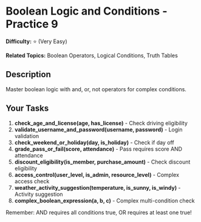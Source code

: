 # Boolean Logic and Conditions - Practice 9

**Difficulty:** ⭐ (Very Easy)

**Related Topics:** Boolean Operators, Logical Conditions, Truth Tables

## Description

Master boolean logic with and, or, not operators for complex conditions.

## Your Tasks

1. **check_age_and_license(age, has_license)** - Check driving eligibility
2. **validate_username_and_password(username, password)** - Login validation
3. **check_weekend_or_holiday(day, is_holiday)** - Check if day off
4. **grade_pass_or_fail(score, attendance)** - Pass requires score AND attendance
5. **discount_eligibility(is_member, purchase_amount)** - Check discount eligibility
6. **access_control(user_level, is_admin, resource_level)** - Complex access check
7. **weather_activity_suggestion(temperature, is_sunny, is_windy)** - Activity suggestion
8. **complex_boolean_expression(a, b, c)** - Complex multi-condition check

Remember: AND requires all conditions true, OR requires at least one true!